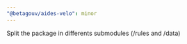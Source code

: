 ```yaml
---
"@betagouv/aides-velo": minor
---
```


Split the package in differents submodules (/rules and /data)
